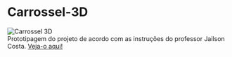 # Carrossel-3D
![Carrossel 3D](https://github.com/LuizaMGama/Carrossel-3D/assets/164073139/55f7d254-c310-4e48-b50a-e25b4d103de6)
<br>
Prototipagem do projeto de acordo com as instruções do professor Jailson Costa.
[Veja-o aqui!](https://www.figma.com/file/zKftyuDfl016SlxaHyKjyr/PROJETO06?type=design&node-id=0-1&mode=design&t=MDIfPlx44O3rZgJP-0)
